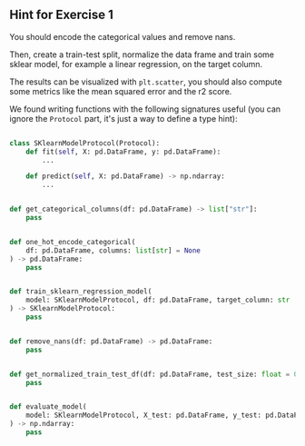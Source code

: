 ## Hint for Exercise 1

You should encode the categorical values and remove nans.

Then, create a train-test split, normalize the data frame and train
some sklear model, for example a linear regression, on the target column.

The results can be visualized with `plt.scatter`, you should also
compute some metrics like the mean squared error and the r2 score.

We found writing functions with the following signatures useful (you can
ignore the `Protocol` part, it's just a way to define a type hint):

```python

class SKlearnModelProtocol(Protocol):
    def fit(self, X: pd.DataFrame, y: pd.DataFrame):
        ...

    def predict(self, X: pd.DataFrame) -> np.ndarray:
        ...


def get_categorical_columns(df: pd.DataFrame) -> list["str"]:
    pass


def one_hot_encode_categorical(
    df: pd.DataFrame, columns: list[str] = None
) -> pd.DataFrame:
    pass


def train_sklearn_regression_model(
    model: SKlearnModelProtocol, df: pd.DataFrame, target_column: str
) -> SKlearnModelProtocol:
    pass


def remove_nans(df: pd.DataFrame) -> pd.DataFrame:
    pass


def get_normalized_train_test_df(df: pd.DataFrame, test_size: float = 0.2) -> tuple[pd.DataFrame, pd.DataFrame]:
    pass


def evaluate_model(
    model: SKlearnModelProtocol, X_test: pd.DataFrame, y_test: pd.DataFrame
) -> np.ndarray:
    pass
```